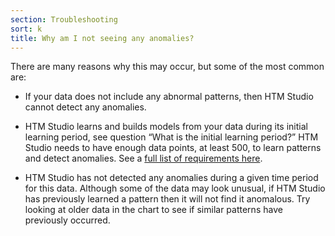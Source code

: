 ```yaml
---
section: Troubleshooting
sort: k
title: Why am I not seeing any anomalies?
---
```


There are many reasons why this may occur, but some of the most common are:

* If your data does not include any abnormal patterns, then HTM Studio cannot
  detect any anomalies.

* HTM Studio learns and builds models from your data during its initial learning
  period, see question “What is the initial learning period?” HTM Studio needs
  to have enough data points, at least 500, to learn patterns and detect
  anomalies. See a [full list of requirements here](/htm-studio/#start).

* HTM Studio has not detected any anomalies during a given time period for this
  data. Although some of the data may look unusual, if HTM Studio has previously
  learned a pattern then it will not find it anomalous. Try looking at older
  data in the chart to see if similar patterns have previously occurred.
